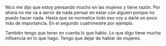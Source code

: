 Nico me dijo que estoy pensando mucho en las mujeres y tiene razón. Por ahora no me va  a servir de nada pensar en estar con alguien porque no puedo hacer nada. Hasta que se normalice todo eso voy a darle un poco más de importancia. En el segundo cuatrimestre por ejemplo. 

También tengo que tener en cuenta lo que hablo. Lo que digo tiene mucha influencia en lo que hago. Tengo que dejar de hablar de mujeres. 
